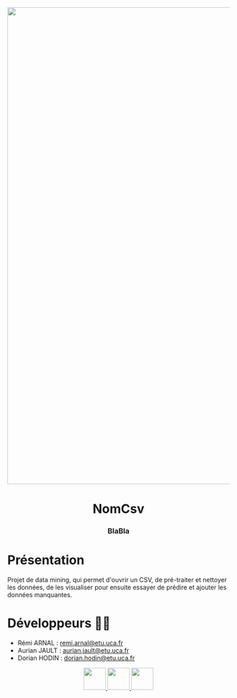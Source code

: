 <div align = center>

<img src="https://codefirst.iut.uca.fr/git/Picksteel/NomCsv/raw/branch/master/Documentation/assets/pickaxeBackground.png" width="1080" height="">

# **NomCsv** 
### BlaBla
</div>


# Présentation

Projet de data mining, qui permet d'ouvrir un CSV, de pré-traiter et nettoyer les données, de les visualiser pour ensuite essayer de prédire et ajouter les données manquantes.


# Développeurs 🧑‍💻

- Rémi ARNAL : remi.arnal@etu.uca.fr
- Aurian JAULT : aurian.jault@etu.uca.fr
- Dorian HODIN : dorian.hodin@etu.uca.fr



<div align="center">

<a href = "https://codefirst.iut.uca.fr/git/aurian.jault">
<img src="https://codefirst.iut.uca.fr/git/avatars/e617cf1cc0d6e769f4dc33604f04525b?size=870" width="50" >
</a>

<a href = "https://codefirst.iut.uca.fr/git/remi.arnal">
<img src="https://codefirst.iut.uca.fr/git/avatars/c13b7679488b8dcdf7d551b52f579bcd?size=870" width="50" >
</a>

<a href = "https://codefirst.iut.uca.fr/git/dorian.hodin">
<img src="https://codefirst.iut.uca.fr/git/avatars/1987ef0b5b65f4d208cb3250a24b4794?size=870" width="50" >
</a>

</div>
